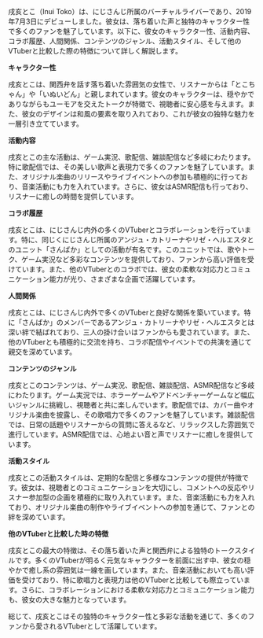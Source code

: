 戌亥とこ（Inui Toko）は、にじさんじ所属のバーチャルライバーであり、2019年7月3日にデビューしました。彼女は、落ち着いた声と独特のキャラクター性で多くのファンを魅了しています。以下に、彼女のキャラクター性、活動内容、コラボ履歴、人間関係、コンテンツのジャンル、活動スタイル、そして他のVTuberと比較した際の特徴について詳しく解説します。

**キャラクター性**

戌亥とこは、関西弁を話す落ち着いた雰囲気の女性で、リスナーからは「とこちゃん」や「いぬいどん」と親しまれています。彼女のキャラクターは、穏やかでありながらもユーモアを交えたトークが特徴で、視聴者に安心感を与えます。また、彼女のデザインは和風の要素を取り入れており、これが彼女の独特な魅力を一層引き立てています。

**活動内容**

戌亥とこの主な活動は、ゲーム実況、歌配信、雑談配信など多岐にわたります。特に歌配信では、その美しい歌声と表現力で多くのファンを魅了しています。また、オリジナル楽曲のリリースやライブイベントへの参加も積極的に行っており、音楽活動にも力を入れています。さらに、彼女はASMR配信も行っており、リスナーに癒しの時間を提供しています。

**コラボ履歴**

戌亥とこは、にじさんじ内外の多くのVTuberとコラボレーションを行っています。特に、同じくにじさんじ所属のアンジュ・カトリーナやリゼ・ヘルエスタとのユニット「さんばか」としての活動が有名です。このユニットでは、歌やトーク、ゲーム実況など多彩なコンテンツを提供しており、ファンから高い評価を受けています。また、他のVTuberとのコラボでは、彼女の柔軟な対応力とコミュニケーション能力が光り、さまざまな企画で活躍しています。

**人間関係**

戌亥とこは、にじさんじ内外で多くのVTuberと良好な関係を築いています。特に「さんばか」のメンバーであるアンジュ・カトリーナやリゼ・ヘルエスタとは深い絆で結ばれており、三人の掛け合いはファンからも愛されています。また、他のVTuberとも積極的に交流を持ち、コラボ配信やイベントでの共演を通じて親交を深めています。

**コンテンツのジャンル**

戌亥とこのコンテンツは、ゲーム実況、歌配信、雑談配信、ASMR配信など多岐にわたります。ゲーム実況では、ホラーゲームやアドベンチャーゲームなど幅広いジャンルに挑戦し、視聴者と共に楽しんでいます。歌配信では、カバー曲やオリジナル楽曲を披露し、その歌唱力で多くのファンを魅了しています。雑談配信では、日常の話題やリスナーからの質問に答えるなど、リラックスした雰囲気で進行しています。ASMR配信では、心地よい音と声でリスナーに癒しを提供しています。

**活動スタイル**

戌亥とこの活動スタイルは、定期的な配信と多様なコンテンツの提供が特徴です。彼女は、視聴者とのコミュニケーションを大切にし、コメントへの反応やリスナー参加型の企画を積極的に取り入れています。また、音楽活動にも力を入れており、オリジナル楽曲の制作やライブイベントへの参加を通じて、ファンとの絆を深めています。

**他のVTuberと比較した時の特徴**

戌亥とこの最大の特徴は、その落ち着いた声と関西弁による独特のトークスタイルです。多くのVTuberが明るく元気なキャラクターを前面に出す中、彼女の穏やかで癒し系の雰囲気は一線を画しています。また、音楽活動においても高い評価を受けており、特に歌唱力と表現力は他のVTuberと比較しても際立っています。さらに、コラボレーションにおける柔軟な対応力とコミュニケーション能力も、彼女の大きな魅力となっています。

総じて、戌亥とこはその独特のキャラクター性と多彩な活動を通じて、多くのファンから愛されるVTuberとして活躍しています。 